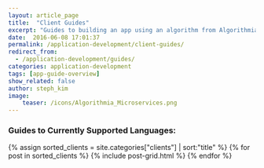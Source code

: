 ```yaml
---
layout: article_page
title:  "Client Guides"
excerpt: "Guides to building an app using an algorithm from Algorithmia in: Python, Scala, Rust, Java, Ruby and JavaScript."
date:  2016-06-08 17:01:37
permalink: /application-development/client-guides/
redirect_from:
  - /application-development/guides/
categories: application-development
tags: [app-guide-overview]
show_related: false
author: steph_kim
image:
    teaser: /icons/Algorithmia_Microservices.png
---
```


### Guides to Currently Supported Languages:
<div id="page-wrapper">

  <div class="tiles">
    {% assign sorted_clients = site.categories["clients"] | sort:"title" %}
    {% for post in sorted_clients %}
      {% include post-grid.html %}
    {% endfor %}
  </div><!-- /.tiles -->

</div>
